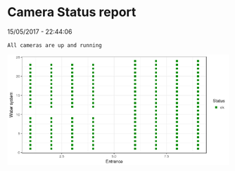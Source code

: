 Camera Status report
================
15/05/2017 - 22:44:06

    All cameras are up and running

![](camreport_files/figure-markdown_github/unnamed-chunk-2-1.png)

